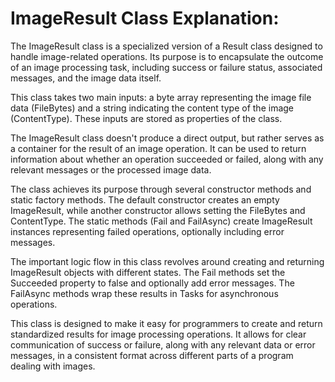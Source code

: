 # ImageResult Class Explanation:

The ImageResult class is a specialized version of a Result class designed to handle image-related operations. Its purpose is to encapsulate the outcome of an image processing task, including success or failure status, associated messages, and the image data itself.

This class takes two main inputs: a byte array representing the image file data (FileBytes) and a string indicating the content type of the image (ContentType). These inputs are stored as properties of the class.

The ImageResult class doesn't produce a direct output, but rather serves as a container for the result of an image operation. It can be used to return information about whether an operation succeeded or failed, along with any relevant messages or the processed image data.

The class achieves its purpose through several constructor methods and static factory methods. The default constructor creates an empty ImageResult, while another constructor allows setting the FileBytes and ContentType. The static methods (Fail and FailAsync) create ImageResult instances representing failed operations, optionally including error messages.

The important logic flow in this class revolves around creating and returning ImageResult objects with different states. The Fail methods set the Succeeded property to false and optionally add error messages. The FailAsync methods wrap these results in Tasks for asynchronous operations.

This class is designed to make it easy for programmers to create and return standardized results for image processing operations. It allows for clear communication of success or failure, along with any relevant data or error messages, in a consistent format across different parts of a program dealing with images.